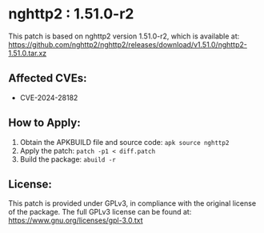 # nghttp2 : 1.51.0-r2

This patch is based on nghttp2 version 1.51.0-r2, which is available at:
https://github.com/nghttp2/nghttp2/releases/download/v1.51.0/nghttp2-1.51.0.tar.xz

## Affected CVEs:
- CVE-2024-28182

## How to Apply:
1. Obtain the APKBUILD file and source code: `apk source nghttp2`
2. Apply the patch: `patch -p1 < diff.patch`
3. Build the package: `abuild -r`

## License:
This patch is provided under GPLv3, in compliance with the original license of the package.
The full GPLv3 license can be found at: https://www.gnu.org/licenses/gpl-3.0.txt
